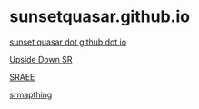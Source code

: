 # sunsetquasar.github.io
[sunset quasar dot github dot io](https://sunsetquasar.github.io/)

[Upside Down SR](https://sunsetquasar.github.io/upsidedownsr/)

[SRAEE](https://sunsetquasar.github.io/sraee/)

[srmapthing](https://sunsetquasar.github.io/srmapthing/)
